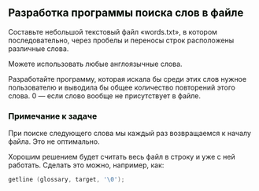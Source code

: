 ## <font color="#tomato">Разработка программы поиска слов в файле</font>

Составьте небольшой текстовый файл «words.txt», 
в котором последовательно, через пробелы и переносы строк расположены различные слова. 

Можете использовать любые англоязычные слова. 

Разработайте программу, которая искала бы среди этих слов нужное пользователю и 
выводила бы общее количество повторений этого слова. 0 — если слово вообще не присутствует в файле.

### <font color="#tomato">Примечание к задаче</font>

При поиске следующего слова мы каждый раз возвращаемся к началу файла. Это не оптимально. 

Хорошим решением будет считать весь файл в строку и уже с ней работать. 
Сделать это можно, например, как:

```c++
getline (glossary, target, '\0');
```

